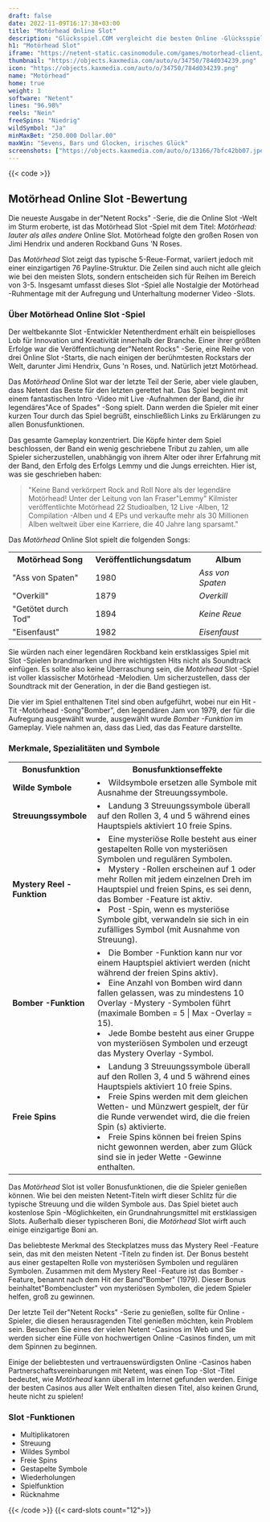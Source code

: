 ```yaml
---
draft: false
date: 2022-11-09T16:17:38+03:00
title: "Motörhead Online Slot"
description: "Glücksspiel.COM vergleicht die besten Online -Glücksspiel -Sites und -spiele der Kanada.  Unabhängige Produktbewertungen und exklusive Anmeldeangebote. Jetzt spielen!"
h1: "Motörhead Slot"
iframe: "https://netent-static.casinomodule.com/games/motorhead-client/game/motorhead-client.xhtml?staticServer=https%3A%2F%2Fnetent-static.casinomodule.com%2F&gameName=motorhead.desktop&targetElement=game&flashParams.bgcolor=000000&mobileParams.lobbyURL=https%253A%252F%252Fwww.netent.com%252Fen%252Fsection%252Fentertain%252F&gameId=motorhead_not_mobile&server=https%3A%2F%2Fnetent-game.casinomodule.com%2F&lang=en&sessId=DEMO-1444700286723&operatorId=default"
thumbnail: "https://objects.kaxmedia.com/auto/o/34750/784d034239.png"
icon: "https://objects.kaxmedia.com/auto/o/34750/784d034239.png"
name: "Motörhead"
home: true
weight: 1
software: "Netent"
lines: "96.98%"
reels: "Nein"
freeSpins: "Niedrig"
wildSymbol: "Ja"
minMaxBet: "250.000 Dollar.00"
maxWin: "Sevens, Bars und Glocken, irisches Glück"
screenshots: ["https://objects.kaxmedia.com/auto/o/13166/7bfc42bb07.jpeg"]
---
```


{{< code >}}<h2>Motörhead Online Slot -Bewertung</h2><p>Die neueste Ausgabe in der"Netent Rocks" -Serie, die die Online Slot -Welt im Sturm eroberte, ist das Motörhead Slot -Spiel mit dem Titel: <em>Motörhead: lauter als alles andere</em> Online Slot. Motörhead folgte den großen Rosen von Jimi Hendrix und anderen Rockband Guns 'N Roses.</p><p>Das <em>Motörhead</em> Slot zeigt das typische 5-Reue-Format, variiert jedoch mit einer einzigartigen 76 Payline-Struktur. Die Zeilen sind auch nicht alle gleich wie bei den meisten Slots, sondern entscheiden sich für Reihen im Bereich von 3-5. Insgesamt umfasst dieses Slot -Spiel alle Nostalgie der Motörhead -Ruhmentage mit der Aufregung und Unterhaltung moderner Video -Slots.</p><h3>Über Motörhead Online Slot -Spiel</h3><p>Der weltbekannte Slot -Entwickler Netentherdment erhält ein beispielloses Lob für Innovation und Kreativität innerhalb der Branche. Einer ihrer größten Erfolge war die Veröffentlichung der"Netent Rocks" -Serie, eine Reihe von drei Online Slot -Starts, die nach einigen der berühmtesten Rockstars der Welt, darunter Jimi Hendrix, Guns 'n Roses, und. Natürlich jetzt Motörhead.</p><p>Das <em>Motörhead</em> Online Slot war der letzte Teil der Serie, aber viele glauben, dass Netent das Beste für den letzten gerettet hat. Das Spiel beginnt mit einem fantastischen Intro -Video mit Live -Aufnahmen der Band, die ihr legendäres"Ace of Spades" -Song spielt. Dann werden die Spieler mit einer kurzen Tour durch das Spiel begrüßt, einschließlich Links zu Erklärungen zu allen Bonusfunktionen.</p><p>Das gesamte Gameplay konzentriert. Die Köpfe hinter dem Spiel beschlossen, der Band ein wenig geschriebene Tribut zu zahlen, um alle Spieler sicherzustellen, unabhängig von ihrem Alter oder ihrer Erfahrung mit der Band, den Erfolg des Erfolgs Lemmy und die Jungs erreichten. Hier ist, was sie geschrieben haben:</p><blockquote>"Keine Band verkörpert Rock and Roll Nore als der legendäre Motörhead! Unter der Leitung von Ian Fraser"Lemmy" Kilmister veröffentlichte Motörhead 22 Studioalben, 12 Live -Alben, 12 Compilation -Alben und 4 EPs und verkaufte mehr als 30 Millionen Alben weltweit über eine Karriere, die 40 Jahre lang sparsamt."</blockquote><p>Das <em>Motörhead</em> Online Slot spielt die folgenden Songs:</p><table><tbody><tr><th>Motörhead Song</th><th>Veröffentlichungsdatum</th><th>Album</th></tr><tr><td>"Ass von Spaten"</td><td>1980</td><td><em>Ass von Spaten</em></td></tr><tr><td>"Overkill"</td><td>1879</td><td><em>Overkill</em></td></tr><tr><td>"Getötet durch Tod"</td><td>1894</td><td><em>Keine Reue</em></td></tr><tr><td>"Eisenfaust"</td><td>1982</td><td><em>Eisenfaust</em></td></tr></tbody></table><p>Sie würden nach einer legendären Rockband kein erstklassiges Spiel mit Slot -Spielen brandmarken und ihre wichtigsten Hits nicht als Soundtrack einfügen. Es sollte also keine Überraschung sein, die <em>Motörhead</em> Slot -Spiel ist voller klassischer Motörhead -Melodien. Um sicherzustellen, dass der Soundtrack mit der Generation, in der die Band gestiegen ist.</p><p>Die vier im Spiel enthaltenen Titel sind oben aufgeführt, wobei nur ein Hit -Tit -Motörhead -Song"Bomber", den legendären Jam von 1979, der für die Aufregung ausgewählt wurde, ausgewählt wurde <em>Bomber -Funktion</em> im Gameplay. Viele nahmen an, dass das Lied, das das Feature darstellte.</p><h3>Merkmale, Spezialitäten und Symbole</h3><table><tbody><tr><th>Bonusfunktion</th><th>Bonusfunktionseffekte</th></tr><tr><td><strong>Wilde Symbole</strong></td><td><li>Wildsymbole ersetzen alle Symbole mit Ausnahme der Streuungssymbole.</li></td></tr><tr><td><strong>Streuungssymbole</strong></td><td><li>Landung 3 Streuungssymbole überall auf den Rollen 3, 4 und 5 während eines Hauptspiels aktiviert 10 freie Spins.</li></td></tr><tr><td><strong>Mystery Reel -Funktion</strong></td><td><li>Eine mysteriöse Rolle besteht aus einer gestapelten Rolle von mysteriösen Symbolen und regulären Symbolen.</li><li>Mystery -Rollen erscheinen auf 1 oder mehr Rollen mit jedem einzelnen Dreh im Hauptspiel und freien Spins, es sei denn, das Bomber -Feature ist aktiv.</li><li>Post -Spin, wenn es mysteriöse Symbole gibt, verwandeln sie sich in ein zufälliges Symbol (mit Ausnahme von Streuung).</li></td></tr><tr><td><strong>Bomber -Funktion</strong></td><td><li>Die Bomber -Funktion kann nur vor einem Hauptspiel aktiviert werden (nicht während der freien Spins aktiv).</li><li>Eine Anzahl von Bomben wird dann fallen gelassen, was zu mindestens 10 Overlay -Mystery -Symbolen führt (maximale Bomben = 5 | Max -Overlay = 15).</li><li>Jede Bombe besteht aus einer Gruppe von mysteriösen Symbolen und erzeugt das Mystery Overlay -Symbol.</li></td></tr><tr><td><strong>Freie Spins</strong></td><td><li>Landung 3 Streuungssymbole überall auf den Rollen 3, 4 und 5 während eines Hauptspiels aktiviert 10 freie Spins.</li><li>Freie Spins werden mit dem gleichen Wetten- und Münzwert gespielt, der für die Runde verwendet wird, die die freien Spin (s) aktivierte.</li><li>Freie Spins können bei freien Spins nicht gewonnen werden, aber zum Glück sind sie in jeder Wette -Gewinne enthalten.</li></td></tr></tbody></table><p>Das <em>Motörhead</em> Slot ist voller Bonusfunktionen, die die Spieler genießen können. Wie bei den meisten Netent-Titeln wirft dieser Schlitz für die typische Streuung und die wilden Symbole aus. Das Spiel bietet auch kostenlose Spin -Möglichkeiten, ein Grundnahrungsmittel mit erstklassigen Slots. Außerhalb dieser typischeren Boni, die <em>Motörhead</em> Slot wirft auch einige einzigartige Boni an.</p><p>Das beliebteste Merkmal des Steckplatzes muss das Mystery Reel -Feature sein, das mit den meisten Netent -Titeln zu finden ist. Der Bonus besteht aus einer gestapelten Rolle von mysteriösen Symbolen und regulären Symbolen. Zusammen mit dem Mystery Reel -Feature ist das Bomber -Feature, benannt nach dem Hit der Band"Bomber" (1979). Dieser Bonus beinhaltet"Bombencluster" von mysteriösen Symbolen, die jedem Spieler helfen, groß zu gewinnen.</p><p>Der letzte Teil der"Netent Rocks" -Serie zu genießen, sollte für Online -Spieler, die diesen herausragenden Titel genießen möchten, kein Problem sein. Besuchen Sie eines der vielen Netent -Casinos im Web und Sie werden sicher eine Fülle von hochwertigen Online -Casinos finden, um mit dem Spinnen zu beginnen.</p><p>Einige der beliebtesten und vertrauenswürdigsten Online -Casinos haben Partnerschaftsvereinbarungen mit Netent, was einen Top -Slot -Titel bedeutet, wie <em>Motörhead</em> kann überall im Internet gefunden werden. Einige der besten Casinos aus aller Welt enthalten diesen Titel, also keinen Grund, heute nicht zu spielen!</p><h3>
Slot -Funktionen</h3><ul>
<li></span>
Multiplikatoren</li>
<li></span>
Streuung</li>
<li></span>
Wildes Symbol</li>
<li></span>
Freie Spins</li>
<li></span>
Gestapelte Symbole</li>
<li></span>
Wiederholungen</li>
<li></span>
Spielfunktion</li>
<li></span>
Rücknahme</li></ul>{{< /code >}}
{{< card-slots count="12">}}
